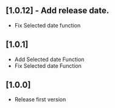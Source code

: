 ## [1.0.12] -  Add release date.

* Fix Selected date function

## [1.0.1]

* Add Selected date Function
* Fix Selected date Function

## [1.0.0]

* Release first version
